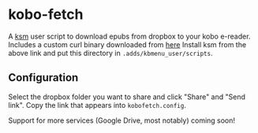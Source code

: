# kobo-fetch
A [ksm](https://www.mobileread.com/forums/showthread.php?t=293804) user script to download epubs from dropbox to your kobo e-reader.
Includes a custom curl binary downloaded from [here](https://www.mobileread.com/forums/showthread.php?p=3734553)
Install ksm from the above link and put this directory in `.adds/kbmenu_user/scripts`.

## Configuration
Select the dropbox folder you want to share and click "Share" and "Send link". Copy the link that appears into `kobofetch.config`.

Support for more services (Google Drive, most notably) coming soon!
